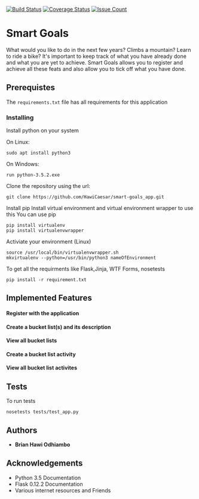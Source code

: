 [![Build Status](https://travis-ci.org/HawiCaesar/smart-goals.svg?branch=develop)](https://travis-ci.org/HawiCaesar/smart-goals)
[![Coverage Status](https://coveralls.io/repos/github/HawiCaesar/smart-goals/badge.svg?develop)](https://coveralls.io/github/HawiCaesar/smart-goals)
[![Issue Count](https://codeclimate.com/github/HawiCaesar/smart-goals/badges/issue_count.svg)](https://codeclimate.com/github/HawiCaesar/smart-goals)

# Smart Goals

What would you like to do in the next few years? Climbs a mountain? Learn to
ride a bike? It's important to keep track of what you have already done and
what you are yet to achieve.
Smart Goals allows you to register and achieve all these feats and also
allow you to tick off what you have done.

## Prerequistes
The `requirements.txt` file has all requirements for this application

### Installing
Install python on your system

On Linux:
```
sudo apt install python3
```

On Windows:

```
run python-3.5.2.exe
```

Clone the repository using the url:

```
git clone https://github.com/HawiCaesar/smart-goals_app.git
```
Install pip
Install virtual environment and virtual environment wrapper to use this 
You can use pip
```
pip install virtualenv
pip install virtualenvwrapper
```
Activiate your environment (Linux)

```
source /usr/local/bin/virtualenvwrapper.sh
mkvirtualenv --python=/usr/bin/python3 nameOfEnvironment
```
To get all the requirments like Flask,Jinja, WTF Forms, nosetests
```
pip install -r requirement.txt
```

## Implemented Features
#### Register with the application
#### Create a bucket list(s) and its description
#### View all bucket lists
#### Create a bucket list activity
#### View all bucket list activites


## Tests
To run tests

```
nosetests tests/test_app.py
```

## Authors

* **Brian Hawi Odhiambo**

## Acknowledgements

* Python 3.5 Documentation
* Flask 0.12.2 Documentation
* Various internet resources and Friends